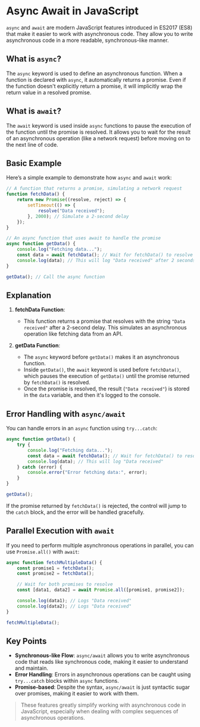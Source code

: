 # Async Await in JavaScript

`async` and `await` are modern JavaScript features introduced in ES2017 (ES8) that make it easier to work with asynchronous code. They allow you to write asynchronous code in a more readable, synchronous-like manner.

## What is `async`?

The `async` keyword is used to define an asynchronous function. When a function is declared with `async`, it automatically returns a promise. Even if the function doesn't explicitly return a promise, it will implicitly wrap the return value in a resolved promise.

## What is `await`?

The `await` keyword is used inside `async` functions to pause the execution of the function until the promise is resolved. It allows you to wait for the result of an asynchronous operation (like a network request) before moving on to the next line of code.

## Basic Example

Here’s a simple example to demonstrate how `async` and `await` work:

```js
// A function that returns a promise, simulating a network request
function fetchData() {
    return new Promise((resolve, reject) => {
        setTimeout(() => {
            resolve("Data received");
        }, 2000); // Simulate a 2-second delay
    });
}

// An async function that uses await to handle the promise
async function getData() {
    console.log("Fetching data...");
    const data = await fetchData(); // Wait for fetchData() to resolve
    console.log(data); // This will log "Data received" after 2 seconds
}

getData(); // Call the async function
```

## Explanation

1. **fetchData Function**:
   - This function returns a promise that resolves with the string `"Data received"` after a 2-second delay. This simulates an asynchronous operation like fetching data from an API.

2. **getData Function**:
   - The `async` keyword before `getData()` makes it an asynchronous function.
   - Inside `getData()`, the `await` keyword is used before `fetchData()`, which pauses the execution of `getData()` until the promise returned by `fetchData()` is resolved.
   - Once the promise is resolved, the result (`"Data received"`) is stored in the `data` variable, and then it's logged to the console.

## Error Handling with `async/await`

You can handle errors in an `async` function using `try...catch`:

```js
async function getData() {
    try {
        console.log("Fetching data...");
        const data = await fetchData(); // Wait for fetchData() to resolve
        console.log(data); // This will log "Data received"
    } catch (error) {
        console.error("Error fetching data:", error);
    }
}

getData();
```

If the promise returned by `fetchData()` is rejected, the control will jump to the `catch` block, and the error will be handled gracefully.

## Parallel Execution with `await`

If you need to perform multiple asynchronous operations in parallel, you can use `Promise.all()` with `await`:

```js
async function fetchMultipleData() {
    const promise1 = fetchData();
    const promise2 = fetchData();

    // Wait for both promises to resolve
    const [data1, data2] = await Promise.all([promise1, promise2]);

    console.log(data1); // Logs "Data received"
    console.log(data2); // Logs "Data received"
}

fetchMultipleData();
```

## Key Points

- **Synchronous-like Flow**: `async/await` allows you to write asynchronous code that reads like synchronous code, making it easier to understand and maintain.
- **Error Handling**: Errors in asynchronous operations can be caught using `try...catch` blocks within `async` functions.
- **Promise-based**: Despite the syntax, `async/await` is just syntactic sugar over promises, making it easier to work with them.

> These features greatly simplify working with asynchronous code in JavaScript, especially when dealing with complex sequences of asynchronous operations.
